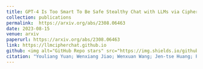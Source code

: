 ```yaml
---
title: GPT-4 Is Too Smart To Be Safe Stealthy Chat with LLMs via Cipher
collection: publications
permalink:  https://arxiv.org/abs/2308.06463
date: 2023-08-15
venue: arxiv
paperurl: https://arxiv.org/abs/2308.06463
link: https://llmcipherchat.github.io
github: <img alt="GitHub Repo stars" src="https://img.shields.io/github/stars/RobustNLP/CipherChat?label=Github%20Stars&style=social">https://github.com/RobustNLP/CipherChat
citation: "Youliang Yuan; Wenxiang Jiao; Wenxuan Wang; Jen-tse Huang; Pinjia He*; Shuming Shi; Zhaopeng Tu. <br><i>arxiv</i>"
---
```

